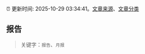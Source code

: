 :alarm_clock: 更新时间: 2025-10-29 03:34:41。[文章来源](/README.md)、[文章分类](/TAGS.md)

## 报告


> 关键字：`报告`、`月报`



